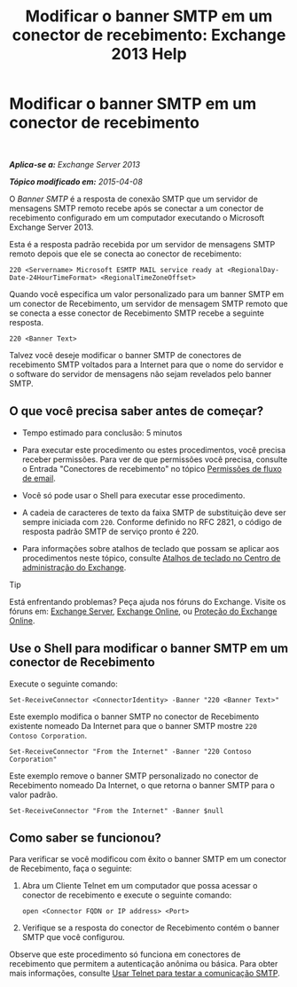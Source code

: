 ﻿---
title: 'Modificar o banner SMTP em um conector de recebimento: Exchange 2013 Help'
TOCTitle: Modificar o banner SMTP em um conector de recebimento
ms:assetid: d667704e-fd69-4aca-9c35-eef7006944b2
ms:mtpsurl: https://technet.microsoft.com/pt-br/library/Bb124740(v=EXCHG.150)
ms:contentKeyID: 52058893
ms.date: 05/22/2018
mtps_version: v=EXCHG.150
ms.translationtype: MT
---

# Modificar o banner SMTP em um conector de recebimento

 

_**Aplica-se a:** Exchange Server 2013_

_**Tópico modificado em:** 2015-04-08_

O *Banner SMTP* é a resposta de conexão SMTP que um servidor de mensagens SMTP remoto recebe após se conectar a um conector de recebimento configurado em um computador executando o Microsoft Exchange Server 2013.

Esta é a resposta padrão recebida por um servidor de mensagens SMTP remoto depois que ele se conecta ao conector de recebimento:

    220 <Servername> Microsoft ESMTP MAIL service ready at <RegionalDay-Date-24HourTimeFormat> <RegionalTimeZoneOffset>

Quando você especifica um valor personalizado para um banner SMTP em um conector de Recebimento, um servidor de mensagem SMTP remoto que se conecta a esse conector de Recebimento SMTP recebe a seguinte resposta.

    220 <Banner Text>

Talvez você deseje modificar o banner SMTP de conectores de recebimento SMTP voltados para a Internet para que o nome do servidor e o software do servidor de mensagens não sejam revelados pelo banner SMTP.

## O que você precisa saber antes de começar?

  - Tempo estimado para conclusão: 5 minutos

  - Para executar este procedimento ou estes procedimentos, você precisa receber permissões. Para ver de que permissões você precisa, consulte o Entrada "Conectores de recebimento" no tópico [Permissões de fluxo de email](mail-flow-permissions-exchange-2013-help.md).

  - Você só pode usar o Shell para executar esse procedimento.

  - A cadeia de caracteres de texto da faixa SMTP de substituição deve ser sempre iniciada com `220`. Conforme definido no RFC 2821, o código de resposta padrão SMTP de serviço pronto é 220.

  - Para informações sobre atalhos de teclado que possam se aplicar aos procedimentos neste tópico, consulte [Atalhos de teclado no Centro de administração do Exchange](keyboard-shortcuts-in-the-exchange-admin-center-exchange-online-protection-help.md).


> [!TIP]
> Está enfrentando problemas? Peça ajuda nos fóruns do Exchange. Visite os fóruns em: <A href="https://go.microsoft.com/fwlink/p/?linkid=60612">Exchange Server</A>, <A href="https://go.microsoft.com/fwlink/p/?linkid=267542">Exchange Online</A>, ou <A href="https://go.microsoft.com/fwlink/p/?linkid=285351">Proteção do Exchange Online</A>.



## Use o Shell para modificar o banner SMTP em um conector de Recebimento

Execute o seguinte comando:

    Set-ReceiveConnector <ConnectorIdentity> -Banner "220 <Banner Text>"

Este exemplo modifica o banner SMTP no conector de Recebimento existente nomeado Da Internet para que o banner SMTP mostre `220 Contoso Corporation`.

    Set-ReceiveConnector "From the Internet" -Banner "220 Contoso Corporation"

Este exemplo remove o banner SMTP personalizado no conector de Recebimento nomeado Da Internet, o que retorna o banner SMTP para o valor padrão.

    Set-ReceiveConnector "From the Internet" -Banner $null

## Como saber se funcionou?

Para verificar se você modificou com êxito o banner SMTP em um conector de Recebimento, faça o seguinte:

1.  Abra um Cliente Telnet em um computador que possa acessar o conector de recebimento e execute o seguinte comando:
    
        open <Connector FQDN or IP address> <Port>

2.  Verifique se a resposta do conector de Recebimento contém o banner SMTP que você configurou.

Observe que este procedimento só funciona em conectores de recebimento que permitem a autenticação anônima ou básica. Para obter mais informações, consulte [Usar Telnet para testar a comunicação SMTP](use-telnet-to-test-smtp-communication-exchange-2013-help.md).

